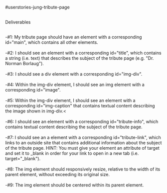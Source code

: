 #userstories-jung-tribute-page<br><br>

Deliverables <br><br>

-#1: My tribute page should have an element with a corresponding id="main", which contains all other elements. <br><br>
-#2: I should see an element with a corresponding id="title", which contains a string (i.e. text) that describes the subject of the tribute page (e.g. "Dr. Norman Borlaug"). <br><br>
-#3: I should see a div element with a corresponding id="img-div". <br><br>
-#4: Within the img-div element, I should see an img element with a corresponding id="image". <br><br>
-#5: Within the img-div element, I should see an element with a corresponding id="img-caption" that contains textual content describing the image shown in img-div.< <br><br>
-#6: I should see an element with a corresponding id="tribute-info", which contains textual content describing the subject of the tribute page. <br><br>
-#7: I should see an a element with a corresponding id="tribute-link", which links to an outside site that contains additional information about the subject of the tribute page. HINT: You must give your element an attribute of target and set it to _blank in order for your link to open in a new tab (i.e. target="_blank"). <br><br>
-#8: The img element should responsively resize, relative to the width of its parent element, without exceeding its original size. <br><br>
-#9: The img element should be centered within its parent element. <br><br>
